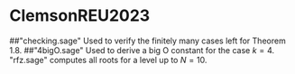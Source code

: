 # ClemsonREU2023
##"checking.sage"
Used to verify the finitely many cases left for Theorem 1.8.
##"4bigO.sage"
Used to derive a big O constant for the case $k=4$.
"rfz.sage" computes all roots for a level up to $N=10$.

